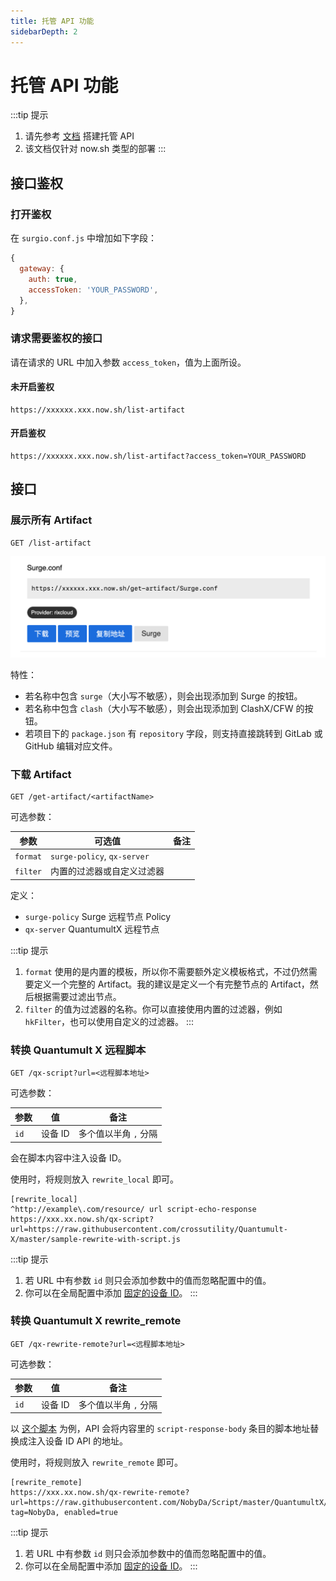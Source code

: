 ```yaml
---
title: 托管 API 功能
sidebarDepth: 2
---
```


# 托管 API 功能

:::tip 提示
1. 请先参考 [文档](/guide/advance/api-gateway.md) 搭建托管 API
2. 该文档仅针对 now.sh 类型的部署
:::

## 接口鉴权

### 打开鉴权

在 `surgio.conf.js` 中增加如下字段：

```js
{
  gateway: {
    auth: true,
    accessToken: 'YOUR_PASSWORD',
  },
}
```

### 请求需要鉴权的接口

请在请求的 URL 中加入参数 `access_token`，值为上面所设。

#### 未开启鉴权

```
https://xxxxxx.xxx.now.sh/list-artifact
```

#### 开启鉴权

```
https://xxxxxx.xxx.now.sh/list-artifact?access_token=YOUR_PASSWORD
```

## 接口

### 展示所有 Artifact

```
GET /list-artifact
```

<Badge text="需要鉴权" vertical="middle" />

![](./images/api-gateway-preview.png)

特性：

- 若名称中包含 `surge`（大小写不敏感），则会出现添加到 Surge 的按钮。
- 若名称中包含 `clash`（大小写不敏感），则会出现添加到 ClashX/CFW 的按钮。
- 若项目下的 `package.json` 有 `repository` 字段，则支持直接跳转到 GitLab 或 GitHub 编辑对应文件。

### 下载 Artifact

```
GET /get-artifact/<artifactName>
```

<Badge text="需要鉴权" vertical="middle" />

可选参数：

| 参数       | 可选值                         | 备注 |
| -------- | --------------------------- | -- |
| `format` | `surge-policy`, `qx-server` |  <Badge text="v1.6.0" vertical="middle" />  |
| `filter` | 内置的过滤器或自定义过滤器               |  <Badge text="v1.6.0" vertical="middle" />  |

定义：

- `surge-policy` Surge 远程节点 Policy
- `qx-server` QuantumultX 远程节点

:::tip 提示
1. `format` 使用的是内置的模板，所以你不需要额外定义模板格式，不过仍然需要定义一个完整的 Artifact。我的建议是定义一个有完整节点的 Artifact，然后根据需要过滤出节点。
2. `filter` 的值为过滤器的名称。你可以直接使用内置的过滤器，例如 `hkFilter`，也可以使用自定义的过滤器。
:::

### 转换 Quantumult X 远程脚本

```
GET /qx-script?url=<远程脚本地址>
```

可选参数：

| 参数       | 值                         | 备注 |
| -------- | --------------------------- | -- |
| `id` | 设备 ID |  多个值以半角 `,` 分隔  |

会在脚本内容中注入设备 ID。

使用时，将规则放入 `rewrite_local` 即可。

```
[rewrite_local]
^http://example\.com/resource/ url script-echo-response https://xxx.xx.now.sh/qx-script?url=https://raw.githubusercontent.com/crossutility/Quantumult-X/master/sample-rewrite-with-script.js
```

:::tip 提示
1. 若 URL 中有参数 `id` 则只会添加参数中的值而忽略配置中的值。
2. 你可以在全局配置中添加 [固定的设备 ID](/guide/custom-config.md#quantumultxconfig-deviceids)。
:::

### 转换 Quantumult X rewrite_remote

```
GET /qx-rewrite-remote?url=<远程脚本地址>
```

可选参数：

| 参数       | 值                         | 备注 |
| -------- | --------------------------- | -- |
| `id` | 设备 ID |  多个值以半角 `,` 分隔  |

以 [这个脚本](https://github.com/NobyDa/Script/blob/master/QuantumultX/Js.conf) 为例，API 会将内容里的 `script-response-body` 条目的脚本地址替换成注入设备 ID API 的地址。

使用时，将规则放入 `rewrite_remote` 即可。

```
[rewrite_remote]
https://xxx.xx.now.sh/qx-rewrite-remote?url=https://raw.githubusercontent.com/NobyDa/Script/master/QuantumultX/Js.conf, tag=NobyDa, enabled=true
```

:::tip 提示
1. 若 URL 中有参数 `id` 则只会添加参数中的值而忽略配置中的值。
2. 你可以在全局配置中添加 [固定的设备 ID](/guide/custom-config.md#quantumultxconfig-deviceids)。
:::
